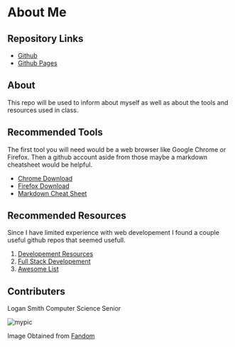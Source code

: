 # About Me
## Repository Links
- [Github](https://github.com/Logan11999/about-me)
- [Github Pages](https://logan11999.github.io/about-me/)
## About
This repo will be used to inform about myself as well as about the tools and resources used in class.
## Recommended Tools
The first tool you will need would be a web browser like Google Chrome or Firefox. Then a github account aside from those maybe a markdown cheatsheet would be helpful.
- [Chrome Download](https://google.com/chrome/)
- [Firefox Download](https://mozilla.org/en-US/firefox/new/)
- [Markdown Cheat Sheet](https://github.com/adam-p/markdown-here/wiki/Markdown-Cheatsheet)
## Recommended Resources
Since I have limited experience with web developement I found a couple useful github repos that seemed usefull.
1. [Developement Resources](https://github.com/MilanAryal/web-development-resources)
2. [Full Stack Developement](https://github.com/bmorelli25/Become-A-Full-Stack-Web-Developer)
3. [Awesome List](https://github.com/sindresorhus/awesome)
## Contributers
Logan Smith Computer Science Senior


![mypic](https://vignette.wikia.nocookie.net/dragonage/images/9/9e/H_greywrada_0.png/revision/latest/scale-to-width-down/350?cb=20091130044212)


Image Obtained from [Fandom](https://dragonage.fandom.com/wiki/Grey_Wardens)
